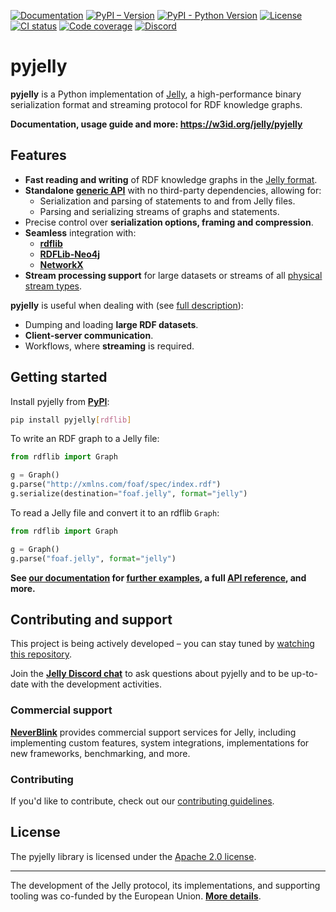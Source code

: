 [![Documentation](https://img.shields.io/website?url=https%3A%2F%2Fw3id.org%2Fjelly%2Fpyjelly&label=Documentation)](https://w3id.org/jelly/pyjelly) [![PyPI – Version](https://img.shields.io/pypi/v/pyjelly)](https://pypi.org/project/pyjelly/) [![PyPI - Python Version](https://img.shields.io/pypi/pyversions/pyjelly)](https://pypi.org/project/pyjelly/) [![License](https://img.shields.io/badge/License-Apache%202.0-blue.svg)](https://opensource.org/licenses/Apache-2.0) [![CI status](https://github.com/Jelly-RDF/pyjelly/actions/workflows/ci.yml/badge.svg)](https://github.com/Jelly-RDF/pyjelly/actions/workflows/ci.yml) [![Code coverage](https://codecov.io/gh/Jelly-RDF/pyjelly/branch/main/graph/badge.svg?token=2D8M2QH6U0)](https://codecov.io/gh/Jelly-RDF/pyjelly) [![Discord](https://img.shields.io/discord/1333391881404420179?label=Discord%20chat)](https://discord.gg/A8sN5XwVa5)

# pyjelly

**pyjelly** is a Python implementation of [Jelly](http://w3id.org/jelly), a high-performance binary serialization format and streaming protocol for RDF knowledge graphs.

**Documentation, usage guide and more: https://w3id.org/jelly/pyjelly**

## Features

- **Fast reading and writing** of RDF knowledge graphs in the [Jelly format](http://w3id.org/jelly).
- **Standalone [generic API](https://w3id.org/jelly/pyjelly/dev/generic-sink)** with no third-party dependencies, allowing for:
    - Serialization and parsing of statements to and from Jelly files.
    - Parsing and serializing streams of graphs and statements.
- Precise control over **serialization options, framing and compression**.
- **Seamless** integration with: 
    - **[rdflib](https://w3id.org/jelly/pyjelly/dev/getting-started)**
    - **[RDFLib-Neo4j](https://w3id.org/jelly/pyjelly/dev/rdflib-neo4j-integration)**
    - **[NetworkX](https://w3id.org/jelly/pyjelly/dev/networkx-integration)**
- **Stream processing support** for large datasets or streams of all [physical stream types](https://w3id.org/jelly/dev/specification/reference/#physicalstreamtype).

**pyjelly** is useful when dealing with (see [full description](https://w3id.org/jelly/pyjelly/dev/overview/#use-cases)):

- Dumping and loading **large RDF datasets**.
- **Client-server communication**.
- Workflows, where **streaming** is required.

## Getting started

Install pyjelly from **[PyPI](https://pypi.org/project/pyjelly/)**:

```bash
pip install pyjelly[rdflib]
```

To write an RDF graph to a Jelly file:

```python
from rdflib import Graph

g = Graph()
g.parse("http://xmlns.com/foaf/spec/index.rdf")
g.serialize(destination="foaf.jelly", format="jelly")
```

To read a Jelly file and convert it to an rdflib `Graph`:

```python
from rdflib import Graph

g = Graph()
g.parse("foaf.jelly", format="jelly")
```

**See [our documentation](https://w3id.org/jelly/pyjelly) for [further examples](https://w3id.org/jelly/pyjelly/dev/getting-started/), a full [API reference](https://w3id.org/jelly/pyjelly/dev/api), and more.**

## Contributing and support

This project is being actively developed – you can stay tuned by [watching this repository](https://docs.github.com/en/account-and-profile/managing-subscriptions-and-notifications-on-github/setting-up-notifications/about-notifications#subscription-options).

Join the **[Jelly Discord chat](https://discord.gg/A8sN5XwVa5)** to ask questions about pyjelly and to be up-to-date with the development activities.

### Commercial support

**[NeverBlink](https://neverblink.eu)** provides commercial support services for Jelly, including implementing custom features, system integrations, implementations for new frameworks, benchmarking, and more.

### Contributing

If you'd like to contribute, check out our [contributing guidelines](CONTRIBUTING.md).

## License

The pyjelly library is licensed under the [Apache 2.0 license](https://www.apache.org/licenses/LICENSE-2.0).

----

The development of the Jelly protocol, its implementations, and supporting tooling was co-funded by the European Union. **[More details](https://w3id.org/jelly/dev/licensing/projects)**.
